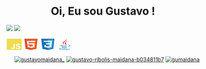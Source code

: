 <h1 align="center">Oi, Eu sou Gustavo !</h1>
<div>
   <img height="170em" src="https://github-readme-stats.vercel.app/api?username=maidanagustavo&show_icons=true&theme=dark&include_all_commits=true&count_private=true"/>
  <img height="170em" src="https://github-readme-stats.vercel.app/api/top-langs/?username=maidanagustavo&layout=compact&langs_count=16&theme=dark"/>
 </div>
<div style="display: inline_block"><br>
 <img align="center" alt="Gustavo-Js" height="30" width="40" src="https://raw.githubusercontent.com/devicons/devicon/master/icons/javascript/javascript-plain.svg">
 <img align="center" alt="Gustavo-HTML" height="30" width="40" src="https://raw.githubusercontent.com/devicons/devicon/master/icons/html5/html5-original.svg">
 <img align="center" alt="Gustavo-CSS" height="30" width="40" src="https://raw.githubusercontent.com/devicons/devicon/master/icons/css3/css3-original.svg">
  <img align="center" alt="Gustavo-CSS" height="30" width="40" src="https://raw.githubusercontent.com/devicons/devicon/master/icons/java/java-original.svg">
</div>
<p align="right">
<a href="https://twitter.com/gustavomaidana_" target="blank"><img align="center" src="https://raw.githubusercontent.com/rahuldkjain/github-profile-readme-generator/master/src/images/icons/Social/twitter.svg" alt="gustavomaidana_" height="30" width="40" /></a>
<a href="https://linkedin.com/in/gustavo-ríbolis-maidana-b034811b7" target="blank"><img align="center" src="https://raw.githubusercontent.com/rahuldkjain/github-profile-readme-generator/master/src/images/icons/Social/linked-in-alt.svg" alt="gustavo-ríbolis-maidana-b034811b7" height="30" width="40" /></a>
<a href="https://instagram.com/gumaidana" target="blank"><img align="center" src="https://raw.githubusercontent.com/rahuldkjain/github-profile-readme-generator/master/src/images/icons/Social/instagram.svg" alt="gumaidana" height="30" width="40" /></a>
</p>
